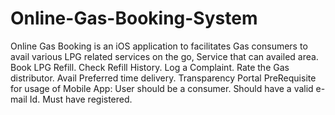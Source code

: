 # Online-Gas-Booking-System
Online Gas Booking is an iOS application to facilitates Gas consumers to avail various LPG related services on the go, Service that can availed area. Book LPG Refill. Check Refill History. Log a Complaint. Rate the Gas distributor. Avail Preferred time delivery. Transparency Portal PreRequisite for usage of Mobile App: User should be a consumer. Should have a valid e-mail Id. Must have registered.
